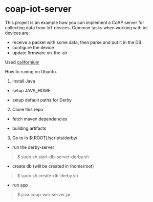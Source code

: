 # coap-iot-server

This project is an example how you can implement a CoAP server for collecting data from IoT devices.
Common tasks when working with iot devices are:
  - receive a packet with some data, then parse and put it in the DB.
  - configure the device
  - update firmware on-the-air

Used [californium](https://github.com/eclipse/californium)

How to runing on Ubuntu.

1) Install Java

- setup JAVA_HOME

- setup default paths for Derby

2) Clone this repo

- fetch maven dependencies

- building artifacts

3) Go to in ${ROOT}/scripts/derby/

- run the derby-server
>$ sudo sh start-db-server-derby.sh

- create db (will be created in /home/root)
>$ sudo sh create-db-derby.sh

- run app
>$ java coap-wm-server.jar
